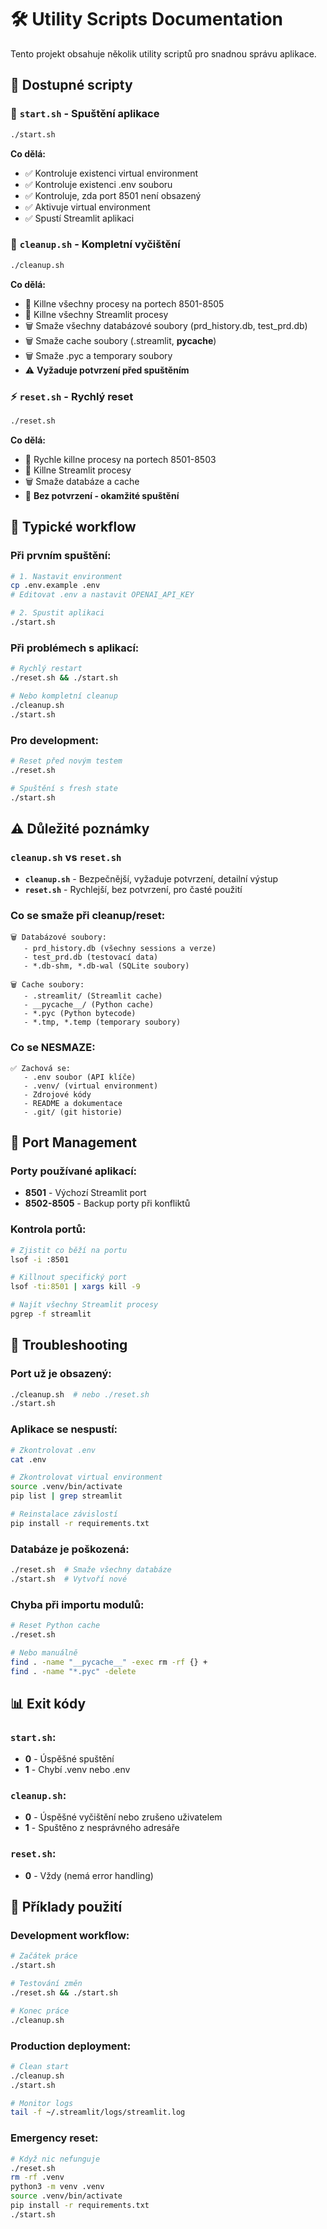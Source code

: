 # 🛠️ Utility Scripts Documentation

Tento projekt obsahuje několik utility scriptů pro snadnou správu aplikace.

## 📜 Dostupné scripty

### 🚀 `start.sh` - Spuštění aplikace

```bash
./start.sh
```

**Co dělá:**

- ✅ Kontroluje existenci virtual environment
- ✅ Kontroluje existenci .env souboru
- ✅ Kontroluje, zda port 8501 není obsazený
- ✅ Aktivuje virtual environment
- ✅ Spustí Streamlit aplikaci

### 🧹 `cleanup.sh` - Kompletní vyčištění

```bash
./cleanup.sh
```

**Co dělá:**

- 🔫 Killne všechny procesy na portech 8501-8505
- 🔫 Killne všechny Streamlit procesy
- 🗑️ Smaže všechny databázové soubory (prd_history.db, test_prd.db)
- 🗑️ Smaže cache soubory (.streamlit, **pycache**)
- 🗑️ Smaže .pyc a temporary soubory
- ⚠️ **Vyžaduje potvrzení před spuštěním**

### ⚡ `reset.sh` - Rychlý reset

```bash
./reset.sh
```

**Co dělá:**

- 🔫 Rychle killne procesy na portech 8501-8503
- 🔫 Killne Streamlit procesy
- 🗑️ Smaže databáze a cache
- 🚀 **Bez potvrzení - okamžité spuštění**

## 🔄 Typické workflow

### Při prvním spuštění:

```bash
# 1. Nastavit environment
cp .env.example .env
# Editovat .env a nastavit OPENAI_API_KEY

# 2. Spustit aplikaci
./start.sh
```

### Při problémech s aplikací:

```bash
# Rychlý restart
./reset.sh && ./start.sh

# Nebo kompletní cleanup
./cleanup.sh
./start.sh
```

### Pro development:

```bash
# Reset před novým testem
./reset.sh

# Spuštění s fresh state
./start.sh
```

## ⚠️ Důležité poznámky

### `cleanup.sh` vs `reset.sh`

- **`cleanup.sh`** - Bezpečnější, vyžaduje potvrzení, detailní výstup
- **`reset.sh`** - Rychlejší, bez potvrzení, pro časté použití

### Co se smaže při cleanup/reset:

```
🗑️ Databázové soubory:
   - prd_history.db (všechny sessions a verze)
   - test_prd.db (testovací data)
   - *.db-shm, *.db-wal (SQLite soubory)

🗑️ Cache soubory:
   - .streamlit/ (Streamlit cache)
   - __pycache__/ (Python cache)
   - *.pyc (Python bytecode)
   - *.tmp, *.temp (temporary soubory)
```

### Co se NESMAZE:

```
✅ Zachová se:
   - .env soubor (API klíče)
   - .venv/ (virtual environment)
   - Zdrojové kódy
   - README a dokumentace
   - .git/ (git historie)
```

## 🚨 Port Management

### Porty používané aplikací:

- **8501** - Výchozí Streamlit port
- **8502-8505** - Backup porty při konfliktů

### Kontrola portů:

```bash
# Zjistit co běží na portu
lsof -i :8501

# Killnout specifický port
lsof -ti:8501 | xargs kill -9

# Najít všechny Streamlit procesy
pgrep -f streamlit
```

## 🐛 Troubleshooting

### Port už je obsazený:

```bash
./cleanup.sh  # nebo ./reset.sh
./start.sh
```

### Aplikace se nespustí:

```bash
# Zkontrolovat .env
cat .env

# Zkontrolovat virtual environment
source .venv/bin/activate
pip list | grep streamlit

# Reinstalace závislostí
pip install -r requirements.txt
```

### Databáze je poškozená:

```bash
./reset.sh  # Smaže všechny databáze
./start.sh  # Vytvoří nové
```

### Chyba při importu modulů:

```bash
# Reset Python cache
./reset.sh

# Nebo manuálně
find . -name "__pycache__" -exec rm -rf {} +
find . -name "*.pyc" -delete
```

## 📊 Exit kódy

### `start.sh`:

- **0** - Úspěšné spuštění
- **1** - Chybí .venv nebo .env

### `cleanup.sh`:

- **0** - Úspěšné vyčištění nebo zrušeno uživatelem
- **1** - Spuštěno z nesprávného adresáře

### `reset.sh`:

- **0** - Vždy (nemá error handling)

## 🎯 Příklady použití

### Development workflow:

```bash
# Začátek práce
./start.sh

# Testování změn
./reset.sh && ./start.sh

# Konec práce
./cleanup.sh
```

### Production deployment:

```bash
# Clean start
./cleanup.sh
./start.sh

# Monitor logs
tail -f ~/.streamlit/logs/streamlit.log
```

### Emergency reset:

```bash
# Když nic nefunguje
./reset.sh
rm -rf .venv
python3 -m venv .venv
source .venv/bin/activate
pip install -r requirements.txt
./start.sh
```
